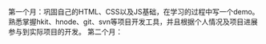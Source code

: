 第一个月：巩固自己的HTML、CSS以及JS基础，在学习的过程中写一个demo。熟悉掌握hkit、hnode、git、svn等项目开发工具，并且根据个人情况及项目进展参与到实际项目的开发。
第二个月：
